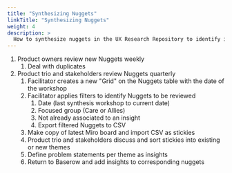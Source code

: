 ```yaml
---
title: "Synthesizing Nuggets"
linkTitle: "Synthesizing Nuggets"
weight: 4
description: >
  How to synthesize nuggets in the UX Research Repository to identify insights
---
```


1. Product owners review new Nuggets weekly
    1. Deal with duplicates
2. Product trio and stakeholders review Nuggets quarterly
    1. Facilitator creates a new "Grid" on the Nuggets table with the date of the workshop
    2. Facilitator applies filters to identify Nuggets to be reviewed
        1. Date (last synthesis workshop to current date)
        2. Focused group (Care or Allies)
        4. Not already associated to an insight
        5. Export filtered Nuggets to CSV 
    3. Make copy of latest Miro board and import CSV as stickies
    4. Product trio and stakeholders discuss and sort stickies into existing or new themes
    5. Define problem statements per theme as insights
    6. Return to Baserow and add insights to corresponding nuggets
